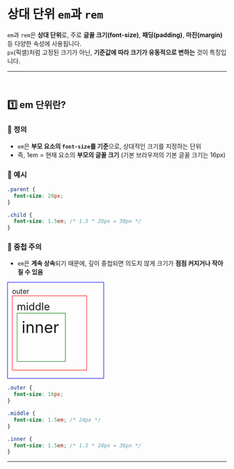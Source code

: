 # 상대 단위 `em`과 `rem`
`em`과 `rem`은 **상대 단위**로, 주로 **글꼴 크기(font-size)**, **패딩(padding)**, **마진(margin)** 등 다양한 속성에 사용됩니다.  
`px`(픽셀)처럼 고정된 크기가 아닌, **기준값에 따라 크기가 유동적으로 변하는** 것이 특징입니다.

---
<br>

## 1️⃣ em 단위란?
### 🔹 정의
- `em`은 **부모 요소의 `font-size`를 기준**으로, 상대적인 크기를 지정하는 단위
- 즉, 1em = 현재 요소의 **부모의 글꼴 크기** (기본 브라우저의 기본 글꼴 크기는 16px)

### 🔹 예시
```css
.parent {
  font-size: 20px;
}

.child {
  font-size: 1.5em; /* 1.5 * 20px = 30px */
}
```

### 🔹 중첩 주의
- `em`은 **계속 상속**되기 때문에, 깊이 중첩되면 의도치 않게 크기가 **점점 커지거나 작아질 수 있음**
<style>
.outer {
  font-size: 16px;
}

.middle {
  font-size: 1.5em; /* 24px */
}

.inner {
  font-size: 1.5em; /* 1.5 * 24px = 36px */
}
</style>
<div class="outer" style=" border: 1px solid blue; width: 200px; height: 200px; padding: 10px;">
	outer
	<div class="middle" style="padding:10px; border: 1px solid red; width: 150px; height: 150px;">
		middle
		<div class="inner" style="padding:10px; border: 1px solid green; width: 90px; height: 90px;">
			inner
		</div>
	</div>
</div>

```css
.outer {
  font-size: 16px;
}

.middle {
  font-size: 1.5em; /* 24px */
}

.inner {
  font-size: 1.5em; /* 1.5 * 24px = 36px */
}
```

---
<br>
